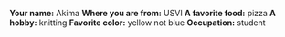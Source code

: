 **Your name:** Akima
**Where you are from:** USVI
**A favorite food:** pizza
**A hobby:** knitting
**Favorite color:** yellow not blue
**Occupation:** student